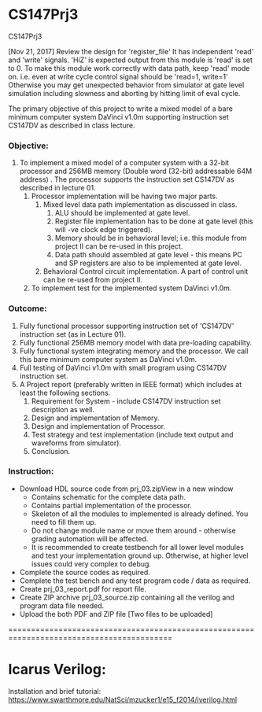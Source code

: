 # CS147Prj3
CS147Prj3

[Nov 21, 2017] Review the design for 'register_file' It has independent 'read' and 'write' signals. 'HiZ' is expected output from this module is 'read' is set to 0. To make this module work correctly with data path, keep 'read' mode on. i.e. even at write cycle control signal should be 'read=1, write=1' Otherwise you may get unexpected behavior from simulator at gate level simulation including slowness and aborting by hitting limit of eval cycle.

The primary objective of this project to write a mixed model of a bare minimum computer system DaVinci v1.0m supporting instruction set CS147DV as described in class lecture.

### Objective:

1. To implement a mixed model of a computer system with a 32-bit processor and 256MB memory (Double word (32-bit) addressable 64M address) . The processor supports the instruction set CS147DV as described in lecture 01.
    1. Processor implementation will be having two major parts.
        1. Mixed level data path implementation as discussed in class.
            1. ALU should be implemented at gate level.
            2. Register file implementation has to be done at gate level (this will -ve clock edge triggered).
            3. Memory should be in behavioral level; i.e. this module from project II can be re-used in this project.
            4. Data path should assembled at gate level - this means PC and SP registers are also to be implemented at gate level.
        2. Behavioral Control circuit implementation.  A part of control unit can be re-used from project II.
     2. To implement test for the implemented system DaVinci v1.0m.
### Outcome:

1. Fully functional processor supporting instruction set of 'CS147DV' instruction set (as in Lecture 01).
2. Fully functional 256MB memory model with data pre-loading capability.
3. Fully functional system integrating memory and the processor. We call this bare minimum computer system as DaVinci v1.0m.
4. Full testing of DaVinci v1.0m with small program using CS147DV instruction set.
5. A Project report (preferably written in IEEE format) which includes at least the following sections.
    1. Requirement for System - include  CS147DV instruction set description as well.
    2. Design and implementation of Memory.
    3. Design and implementation of Processor.
    4. Test strategy and test implementation (include text output and waveforms from simulator).
    5. Conclusion.
### Instruction:

* Download HDL source code from prj_03.zipView in a new window
    * Contains schematic for the complete data path.
    * Contains partial implementation of the processor.
    * Skeleton of all the modules to implemented is already defined. You need to fill them up.
    * Do not change module name or move them around - otherwise grading automation will be affected.
    * It is recommended to create testbench for all lower level modules and test your implementation ground up. Otherwise, at higher level issues could very complex to debug.
* Complete the source codes as required.
* Complete the test bench and any test program code / data as required.
* Create prj_03_report.pdf for report file.
* Create ZIP archive prj_03_source.zip containing all the verilog and program data file needed.
* Upload the both PDF and ZIP file [Two files to be uploaded]

==========================================================================================
# Icarus Verilog:
Installation and brief tutorial: https://www.swarthmore.edu/NatSci/mzucker1/e15_f2014/iverilog.html

